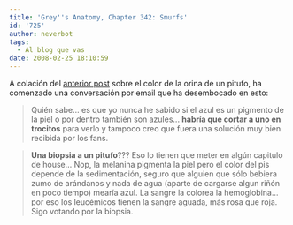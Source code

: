 ```yaml
---
title: 'Grey''s Anatomy, Chapter 342: Smurfs'
id: '725'
author: neverbot
tags:
  - Al blog que vas
date: 2008-02-25 18:10:59
---
```


A colación del [anterior post](https://neverbot.com/pensamientos-aleatorios/dudas-de-las-importantes/) sobre el color de la orina de un pitufo, ha comenzado una conversación por email que ha desembocado en esto:

> Quién sabe... es que yo nunca he sabido si el azul es un pigmento de la piel o por dentro también son azules... **habría que cortar a uno en trocitos** para verlo y tampoco creo que fuera una solución muy bien recibida por los fans.

> **Una biopsia a un pitufo**??? Eso lo tienen que meter en algún capitulo de house… Nop, la melanina pigmenta la piel pero el color del pis depende de la sedimentación, seguro que alguien que sólo bebiera zumo de arándanos y nada de agua (aparte de cargarse algun riñón en poco tiempo) mearía azul. La sangre la colorea la hemoglobina… por eso los leucémicos tienen la sangre aguada, más rosa que roja. Sigo votando por la biopsia.